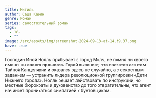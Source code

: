 ```yaml
---
title: Нигиль
author: Саша Карин
genre: Роман
series: самостоятельный роман
tags:
  - 16+
  - ""
image: /src/assets/img/screenshot-2024-09-13-at-14.39.37.png
have: true
---
```

Господин Иной Нолль прибывает в город Молч, не помня ни своего имени, ни своего прошлого. Герой выясняет, что является агентом Тайной Канцелярии и оказался здесь не случайно, а с секретным заданием — устранить лидера революционной группировки «Дети Нижнего города». Нолль решает действовать по инструкции, но местные бюрократы и духовенство до того отвратительны, что агент начинает проникаться симпатией к бунтовщикам.
